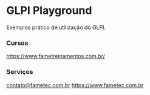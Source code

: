 # GLPI Playground


Exemplos prático de utilização do GLPI.  


### Cursos

https://www.fametreinamentos.com.br/


### Serviços


contato@fametec.com.br
https://www.fametec.com.br



